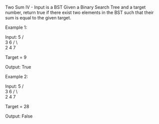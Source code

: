 
Two Sum IV - Input is a BST
Given a Binary Search Tree and a target number, return true if there exist two elements in the BST such that their sum is equal to the given target.

Example 1:

Input: 
    5
   / \
  3   6
 / \   \
2   4   7

Target = 9

Output: True
 

Example 2:

Input: 
    5
   / \
  3   6
 / \   \
2   4   7

Target = 28

Output: False
